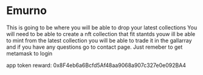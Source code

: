 # Emurno

This is going to be where you will be able to drop your latest collections
You will need to be able to create a nft collection that fit stantds youw ill be able to mint from the latest collection you will be able to trade it in the gallarray  and if you have any questions go to contact page. Just remeber to get metamask to login


app token reward:
0x8F4eb6a6Bcfd5Af48aa9068a907c327e0e092BA4

